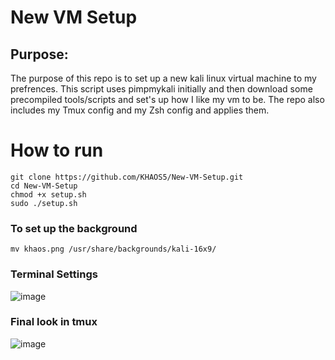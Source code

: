 # New VM Setup 
## Purpose:
The purpose of this repo is to set up a new kali linux virtual machine to my prefrences. This script uses pimpmykali initially and then download some precompiled tools/scripts and set's up how I like my vm to be. The repo also includes my Tmux config and my Zsh config and applies them. 

# How to run 
`git clone https://github.com/KHAOS5/New-VM-Setup.git `\
`cd New-VM-Setup`\
`chmod +x setup.sh`\
`sudo ./setup.sh`

### To set up the background 
`mv khaos.png /usr/share/backgrounds/kali-16x9/`

### Terminal Settings 
![image](https://github.com/user-attachments/assets/08fb6af2-88cf-4279-86db-aa892ce25315)


### Final look in tmux 
![image](https://github.com/user-attachments/assets/2da9a9e1-df94-4b15-9cea-9f48084a1d90)
